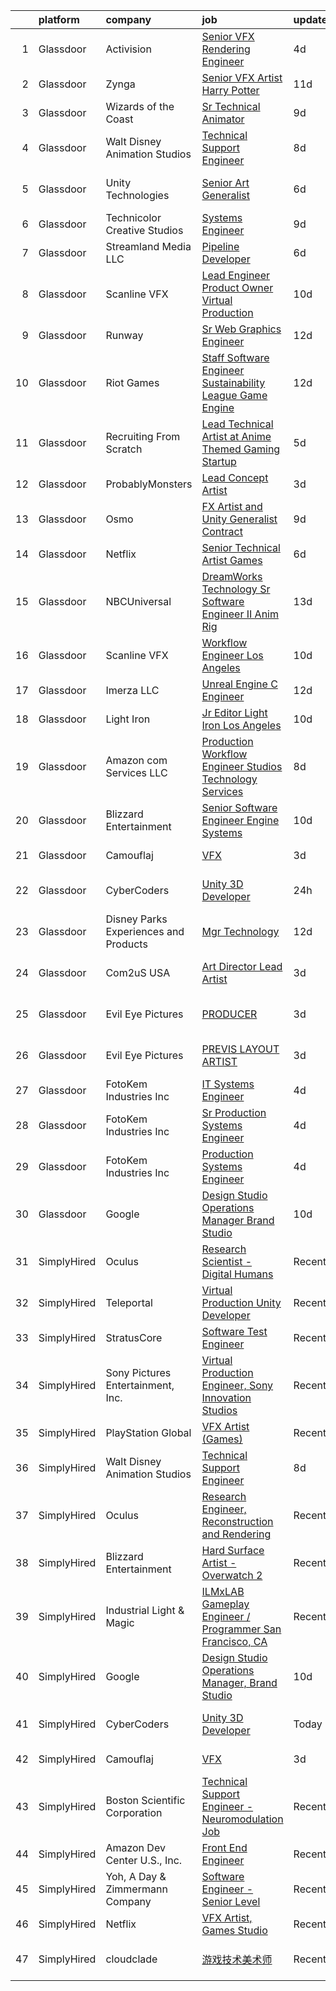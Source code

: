 

|    | platform    | company                                | job                                                                                                                                                                                                                                                                                                                                                                                                                                                                                                                                                                                                                                                                                                                                                                                                                                                                                                                                                                                                                                                                                                                                                                                                                                                                                                                                                                       | update_time   | location           |
|---:|:------------|:---------------------------------------|:--------------------------------------------------------------------------------------------------------------------------------------------------------------------------------------------------------------------------------------------------------------------------------------------------------------------------------------------------------------------------------------------------------------------------------------------------------------------------------------------------------------------------------------------------------------------------------------------------------------------------------------------------------------------------------------------------------------------------------------------------------------------------------------------------------------------------------------------------------------------------------------------------------------------------------------------------------------------------------------------------------------------------------------------------------------------------------------------------------------------------------------------------------------------------------------------------------------------------------------------------------------------------------------------------------------------------------------------------------------------------|:--------------|:-------------------|
|  1 | Glassdoor   | Activision                             | [Senior VFX Rendering Engineer](https://www.glassdoor.com/partner/jobListing.htm?pos=113&ao=1136043&s=58&guid=00000180efbde771bbf0ccac6a6cd039&src=GD_JOB_AD&t=SR&vt=w&cs=1_a5a7dbe3&cb=1653289642170&jobListingId=1007873229262&jrtk=3-0-1g3nrrpt5r0rl801-1g3nrrptkr1af800-8e7d227473244b0f-)                                                                                                                                                                                                                                                                                                                                                                                                                                                                                                                                                                                                                                                                                                                                                                                                                                                                                                                                                                                                                                                                            | 4d            | Woodland Hills, CA |
|  2 | Glassdoor   | Zynga                                  | [Senior VFX Artist   Harry Potter](https://www.glassdoor.com/partner/jobListing.htm?pos=123&ao=1136043&s=58&guid=00000180efbde771bbf0ccac6a6cd039&src=GD_JOB_AD&t=SR&vt=w&cs=1_e0226045&cb=1653289642170&jobListingId=1007854750585&jrtk=3-0-1g3nrrpt5r0rl801-1g3nrrptkr1af800-78c0a846ce5521ea-)                                                                                                                                                                                                                                                                                                                                                                                                                                                                                                                                                                                                                                                                                                                                                                                                                                                                                                                                                                                                                                                                         | 11d           | Chicago, IL        |
|  3 | Glassdoor   | Wizards of the Coast                   | [Sr  Technical Animator](https://www.glassdoor.com/partner/jobListing.htm?pos=130&ao=1136043&s=58&guid=00000180efbde771bbf0ccac6a6cd039&src=GD_JOB_AD&t=SR&vt=w&ea=1&cs=1_db4628af&cb=1653289642171&jobListingId=1007861683220&jrtk=3-0-1g3nrrpt5r0rl801-1g3nrrptkr1af800-1b3b93159848f431-)                                                                                                                                                                                                                                                                                                                                                                                                                                                                                                                                                                                                                                                                                                                                                                                                                                                                                                                                                                                                                                                                              | 9d            | Raleigh, NC        |
|  4 | Glassdoor   | Walt Disney Animation Studios          | [Technical Support Engineer](https://www.glassdoor.com/partner/jobListing.htm?pos=103&ao=1136043&s=58&guid=00000180efbde771bbf0ccac6a6cd039&src=GD_JOB_AD&t=SR&vt=w&cs=1_957ff1b7&cb=1653289642168&jobListingId=1007862888716&jrtk=3-0-1g3nrrpt5r0rl801-1g3nrrptkr1af800-ef91130dd7dd27bc-)                                                                                                                                                                                                                                                                                                                                                                                                                                                                                                                                                                                                                                                                                                                                                                                                                                                                                                                                                                                                                                                                               | 8d            | Burbank, CA        |
|  5 | Glassdoor   | Unity Technologies                     | [Senior Art Generalist](https://www.glassdoor.com/partner/jobListing.htm?pos=122&ao=1136043&s=58&guid=00000180efbde771bbf0ccac6a6cd039&src=GD_JOB_AD&t=SR&vt=w&cs=1_628d7d9c&cb=1653289642170&jobListingId=1007867832433&jrtk=3-0-1g3nrrpt5r0rl801-1g3nrrptkr1af800-febed24513fa9858-)                                                                                                                                                                                                                                                                                                                                                                                                                                                                                                                                                                                                                                                                                                                                                                                                                                                                                                                                                                                                                                                                                    | 6d            | San Francisco, CA  |
|  6 | Glassdoor   | Technicolor Creative Studios           | [Systems Engineer](https://www.glassdoor.com/partner/jobListing.htm?pos=106&ao=1136043&s=58&guid=00000180efbde771bbf0ccac6a6cd039&src=GD_JOB_AD&t=SR&vt=w&ea=1&cs=1_aed3037e&cb=1653289642169&jobListingId=1007862588787&jrtk=3-0-1g3nrrpt5r0rl801-1g3nrrptkr1af800-aa15984d77552075-)                                                                                                                                                                                                                                                                                                                                                                                                                                                                                                                                                                                                                                                                                                                                                                                                                                                                                                                                                                                                                                                                                    | 9d            | Chicago, IL        |
|  7 | Glassdoor   | Streamland Media LLC                   | [Pipeline Developer](https://www.glassdoor.com/partner/jobListing.htm?pos=125&ao=1136043&s=58&guid=00000180efbde771bbf0ccac6a6cd039&src=GD_JOB_AD&t=SR&vt=w&ea=1&cs=1_5e2cb200&cb=1653289642171&jobListingId=1007868008657&jrtk=3-0-1g3nrrpt5r0rl801-1g3nrrptkr1af800-157be0ceeffe10e1-)                                                                                                                                                                                                                                                                                                                                                                                                                                                                                                                                                                                                                                                                                                                                                                                                                                                                                                                                                                                                                                                                                  | 6d            | Burbank, CA        |
|  8 | Glassdoor   | Scanline VFX                           | [Lead Engineer Product Owner  Virtual Production](https://www.glassdoor.com/partner/jobListing.htm?pos=124&ao=1136043&s=58&guid=00000180efbde771bbf0ccac6a6cd039&src=GD_JOB_AD&t=SR&vt=w&cs=1_2b91741e&cb=1653289642171&jobListingId=1007858130413&jrtk=3-0-1g3nrrpt5r0rl801-1g3nrrptkr1af800-11fbbc81a7ae4b44-)                                                                                                                                                                                                                                                                                                                                                                                                                                                                                                                                                                                                                                                                                                                                                                                                                                                                                                                                                                                                                                                          | 10d           | Los Angeles, CA    |
|  9 | Glassdoor   | Runway                                 | [Sr  Web Graphics Engineer](https://www.glassdoor.com/partner/jobListing.htm?pos=114&ao=1136043&s=58&guid=00000180efbde771bbf0ccac6a6cd039&src=GD_JOB_AD&t=SR&vt=w&ea=1&cs=1_609083ce&cb=1653289642170&jobListingId=1007851621669&jrtk=3-0-1g3nrrpt5r0rl801-1g3nrrptkr1af800-65fda10af095f0ef-)                                                                                                                                                                                                                                                                                                                                                                                                                                                                                                                                                                                                                                                                                                                                                                                                                                                                                                                                                                                                                                                                           | 12d           | New York, NY       |
| 10 | Glassdoor   | Riot Games                             | [Staff Software Engineer  Sustainability    League  Game Engine](https://www.glassdoor.com/partner/jobListing.htm?pos=121&ao=1136043&s=58&guid=00000180efbde771bbf0ccac6a6cd039&src=GD_JOB_AD&t=SR&vt=w&ea=1&cs=1_a5ac94e6&cb=1653289642170&jobListingId=1007851565580&jrtk=3-0-1g3nrrpt5r0rl801-1g3nrrptkr1af800-aef5297e4749f6c3-)                                                                                                                                                                                                                                                                                                                                                                                                                                                                                                                                                                                                                                                                                                                                                                                                                                                                                                                                                                                                                                      | 12d           | Los Angeles, CA    |
| 11 | Glassdoor   | Recruiting From Scratch                | [Lead Technical Artist at Anime Themed Gaming Startup](https://www.glassdoor.com/partner/jobListing.htm?pos=110&ao=1136043&s=58&guid=00000180efbde771bbf0ccac6a6cd039&src=GD_JOB_AD&t=SR&vt=w&ea=1&cs=1_6f163ee6&cb=1653289642170&jobListingId=1007870086635&jrtk=3-0-1g3nrrpt5r0rl801-1g3nrrptkr1af800-af98274cece82ec1-)                                                                                                                                                                                                                                                                                                                                                                                                                                                                                                                                                                                                                                                                                                                                                                                                                                                                                                                                                                                                                                                | 5d            | Hilliard, OH       |
| 12 | Glassdoor   | ProbablyMonsters                       | [Lead Concept Artist](https://www.glassdoor.com/partner/jobListing.htm?pos=104&ao=1136043&s=58&guid=00000180efbde771bbf0ccac6a6cd039&src=GD_JOB_AD&t=SR&vt=w&cs=1_32784a76&cb=1653289642168&jobListingId=1007876037835&jrtk=3-0-1g3nrrpt5r0rl801-1g3nrrptkr1af800-07064d8544dedc6e-)                                                                                                                                                                                                                                                                                                                                                                                                                                                                                                                                                                                                                                                                                                                                                                                                                                                                                                                                                                                                                                                                                      | 3d            | Bellevue, WA       |
| 13 | Glassdoor   | Osmo                                   | [FX Artist and Unity Generalist  Contract ](https://www.glassdoor.com/partner/jobListing.htm?pos=120&ao=1136043&s=58&guid=00000180efbde771bbf0ccac6a6cd039&src=GD_JOB_AD&t=SR&vt=w&cs=1_db583450&cb=1653289642170&jobListingId=1007862000451&jrtk=3-0-1g3nrrpt5r0rl801-1g3nrrptkr1af800-69060b6235808784-)                                                                                                                                                                                                                                                                                                                                                                                                                                                                                                                                                                                                                                                                                                                                                                                                                                                                                                                                                                                                                                                                | 9d            | Palo Alto, CA      |
| 14 | Glassdoor   | Netflix                                | [Senior Technical Artist  Games](https://www.glassdoor.com/partner/jobListing.htm?pos=126&ao=1136043&s=58&guid=00000180efbde771bbf0ccac6a6cd039&src=GD_JOB_AD&t=SR&vt=w&cs=1_99c1e39d&cb=1653289642171&jobListingId=1007867681614&jrtk=3-0-1g3nrrpt5r0rl801-1g3nrrptkr1af800-fd0b4cda3b1eb2e2-)                                                                                                                                                                                                                                                                                                                                                                                                                                                                                                                                                                                                                                                                                                                                                                                                                                                                                                                                                                                                                                                                           | 6d            | Los Gatos, CA      |
| 15 | Glassdoor   | NBCUniversal                           | [DreamWorks Technology   Sr  Software Engineer II  Anim Rig](https://www.glassdoor.com/partner/jobListing.htm?pos=118&ao=1136043&s=58&guid=00000180efbde771bbf0ccac6a6cd039&src=GD_JOB_AD&t=SR&vt=w&cs=1_e0dd0861&cb=1653289642170&jobListingId=1007849848524&jrtk=3-0-1g3nrrpt5r0rl801-1g3nrrptkr1af800-534ec68e22bd923d-)                                                                                                                                                                                                                                                                                                                                                                                                                                                                                                                                                                                                                                                                                                                                                                                                                                                                                                                                                                                                                                               | 13d           | Glendale, CA       |
| 16 | Glassdoor   | Scanline VFX                           | [Workflow Engineer   Los Angeles](https://www.glassdoor.com/partner/jobListing.htm?pos=115&ao=1136043&s=58&guid=00000180efbde771bbf0ccac6a6cd039&src=GD_JOB_AD&t=SR&vt=w&cs=1_59aa9b00&cb=1653289642170&jobListingId=1007858130160&jrtk=3-0-1g3nrrpt5r0rl801-1g3nrrptkr1af800-d06d61920a7883b3-)                                                                                                                                                                                                                                                                                                                                                                                                                                                                                                                                                                                                                                                                                                                                                                                                                                                                                                                                                                                                                                                                          | 10d           | Los Angeles, CA    |
| 17 | Glassdoor   | Imerza  LLC                            | [Unreal Engine   C   Engineer](https://www.glassdoor.com/partner/jobListing.htm?pos=105&ao=1136043&s=58&guid=00000180efbde771bbf0ccac6a6cd039&src=GD_JOB_AD&t=SR&vt=w&ea=1&cs=1_cda01f75&cb=1653289642169&jobListingId=1007851553837&jrtk=3-0-1g3nrrpt5r0rl801-1g3nrrptkr1af800-6374e5b0743d932b-)                                                                                                                                                                                                                                                                                                                                                                                                                                                                                                                                                                                                                                                                                                                                                                                                                                                                                                                                                                                                                                                                        | 12d           | Remote             |
| 18 | Glassdoor   | Light Iron                             | [Jr Editor   Light Iron Los Angeles](https://www.glassdoor.com/partner/jobListing.htm?pos=127&ao=1136043&s=58&guid=00000180efbde771bbf0ccac6a6cd039&src=GD_JOB_AD&t=SR&vt=w&ea=1&cs=1_0a1fed83&cb=1653289642171&jobListingId=1007858518761&jrtk=3-0-1g3nrrpt5r0rl801-1g3nrrptkr1af800-59eae488a2afd9b3-)                                                                                                                                                                                                                                                                                                                                                                                                                                                                                                                                                                                                                                                                                                                                                                                                                                                                                                                                                                                                                                                                  | 10d           | Hollywood, CA      |
| 19 | Glassdoor   | Amazon com Services LLC                | [Production Workflow Engineer   Studios Technology Services](https://www.glassdoor.com/partner/jobListing.htm?pos=112&ao=1136043&s=58&guid=00000180efbde771bbf0ccac6a6cd039&src=GD_JOB_AD&t=SR&vt=w&cs=1_00dad850&cb=1653289642170&jobListingId=1007862705626&jrtk=3-0-1g3nrrpt5r0rl801-1g3nrrptkr1af800-4e1a73dfb7c26209-)                                                                                                                                                                                                                                                                                                                                                                                                                                                                                                                                                                                                                                                                                                                                                                                                                                                                                                                                                                                                                                               | 8d            | Culver City, CA    |
| 20 | Glassdoor   | Blizzard Entertainment                 | [Senior Software Engineer  Engine Systems](https://www.glassdoor.com/partner/jobListing.htm?pos=108&ao=1136043&s=58&guid=00000180efbde771bbf0ccac6a6cd039&src=GD_JOB_AD&t=SR&vt=w&cs=1_8a651710&cb=1653289642169&jobListingId=1007858387600&jrtk=3-0-1g3nrrpt5r0rl801-1g3nrrptkr1af800-dfeb00fa9e0ac8e0-)                                                                                                                                                                                                                                                                                                                                                                                                                                                                                                                                                                                                                                                                                                                                                                                                                                                                                                                                                                                                                                                                 | 10d           | Irvine, CA         |
| 21 | Glassdoor   | Camouflaj                              | [VFX](https://www.glassdoor.com/partner/jobListing.htm?pos=101&ao=1110586&s=58&guid=00000180efbde771bbf0ccac6a6cd039&src=GD_JOB_AD&t=SR&vt=w&ea=1&cs=1_a02b71a6&cb=1653289642168&jobListingId=1007877231834&cpc=1FDE87803EF93CD3&jrtk=3-0-1g3nrrpt5r0rl801-1g3nrrptkr1af800-5b92ded5226cf5e6--6NYlbfkN0DV8i6JO0Mt2anNls1eYRoTJimSgmMV1rq03O9nry_OkytkZiNzOe0KGix3coaQsJqk-nsg8MfP6yb9rwBj0-TqKxqquJhbXQyIsBcPiiABwWb23itD5oTAVymCtdIaVRQdY7TY_nGY3Ytk1vjFkSksNFSIPZm5swlLB-LgSnBlz48Z32CLBSA-3d0MTLajeaItpA8fbtSlGGzEyIStajgvZu2Jkb2snw3Xz7QL4eV50ojI_N2bImujuwmf7lt4-0cqRumcdtp5nrQb2zpvwtswnqWNSnpjJEeMUIZPww8hPcW2iX8wysQKEvjqLFSmDN9JGYHTJsJa2t21QBeV6oX-47u3rOl2lUL2z_4iya_qdr7eARIq2feKpW6MsEchMntUrG-1iYq5PBdAQDPsVAni78V7uyKfAUjft5Ub-ThYRY_VAytitO1PVWIjlhWfMBthYjnRENQHx4am_CycEIOibojmeiTsE1HLnQauPq6CXA%3D%3D)                                                                                                                                                                                                                                                                                                                                                                                                                                                                                                                                                | 3d            | Bellevue, WA       |
| 22 | Glassdoor   | CyberCoders                            | [Unity 3D Developer](https://www.glassdoor.com/partner/jobListing.htm?pos=102&ao=1110586&s=58&guid=00000180efbde771bbf0ccac6a6cd039&src=GD_JOB_AD&t=SR&vt=w&ea=1&cs=1_443ee8b6&cb=1653289642168&jobListingId=1007883130070&cpc=9908D8D4413DBB8A&jrtk=3-0-1g3nrrpt5r0rl801-1g3nrrptkr1af800-a8704e5aabc5f99d--6NYlbfkN0CpFJQzrgRR8WqXWK1qKKEqALWJw739KlKqr2H-MSI4eoBlI4EFrmor2FYZMP3muM2SsaMTMrQNIbIgMVy4ZaRE0EDEBSR0VTbVnmhugqJjCePm5z2WUNisvL4hYpx0Rpmx9Fj2SuIoDOsUk6kP9WNKaJ_wPY2lLBHuRYHYYazm4dXo4lgieP05nVdcrV9eLnFGV6Ce6bs-93DxnbraI8Fx_D0skKqAEaKG4Sjs22LhCr09kfRJ2lRTrF8VTOiJoxNIlxyVsPsqovAcmo4vfNBm73aLfdubWegweEvbDdXUNQG0gbnCXgdyh9YBgrZHqkA1VbSRY_JX1DSXESgWrnewFoFH5wPna2W2d6GiG6gcN-1uFUWABA0BZqvuhdWZzADKMTjFvsEsNejFfhQabXiBFCR8WyKs_hex1j-PhNC3MnnleNgVO4QwNHSEeaE5Tza2h00y-AJEHXwQ0N6fjDwZb2M18oEzsE9l7648tcrJvB484XjVuwtzaIHdsS8_gPkpsTU_16tcr8MwpGiirPHfS65ZMfCLBlLqllzjvr5aQnzi9AKBNmFcOUOWsEuPrKzh2KzHxNJCIYv58XyjdYw9hE_-hMlCNOVa3Mds9xpfYJZdod6jvXPqwFrN3xmQDTmsJWwpGWl8N5OJaeR1f_us8fH1b5v_RZlTZ9CxI6yaXIlRBhjKwTDZhKCgVukLF5fAeOAKsUmQ647qMjYwXaziHiYCqFx-AXq7jE9m06j3rNgaEO5p-W8ahCkthm6paDvlPLcSkPT87R7fxIBHoOAWZ3LUi1WXrHdx4QgEMWPvqKbeDU9J8n9ejZ6YO5oNWkCyYe8SKrZdZDyCRjmnJZ4EJ_yfXmXoGQRwNaDpCkntWEZib_H1hX3G8YacMHcwk1V4b8FjM4effmeThDk7kypdyOgNyEOEeGjmXh20D62eMu-dCKE3MEEps7iHs5QI7imyPasxHhm9Nc6ToFusvKjyvz_dH9KND_ilzzrPJVPXZA%3D%3D) | 24h           | Los Angeles, CA    |
| 23 | Glassdoor   | Disney Parks  Experiences and Products | [Mgr Technology](https://www.glassdoor.com/partner/jobListing.htm?pos=117&ao=1136043&s=58&guid=00000180efbde771bbf0ccac6a6cd039&src=GD_JOB_AD&t=SR&vt=w&cs=1_892cfb27&cb=1653289642170&jobListingId=1007850973027&jrtk=3-0-1g3nrrpt5r0rl801-1g3nrrptkr1af800-5ed443986ec9db44-)                                                                                                                                                                                                                                                                                                                                                                                                                                                                                                                                                                                                                                                                                                                                                                                                                                                                                                                                                                                                                                                                                           | 12d           | Orlando, FL        |
| 24 | Glassdoor   | Com2uS USA                             | [Art Director   Lead Artist](https://www.glassdoor.com/partner/jobListing.htm?pos=128&ao=1136043&s=58&guid=00000180efbde771bbf0ccac6a6cd039&src=GD_JOB_AD&t=SR&vt=w&ea=1&cs=1_0fc285a9&cb=1653289642171&jobListingId=1007876833291&jrtk=3-0-1g3nrrpt5r0rl801-1g3nrrptkr1af800-69fc8816d6d2be4b-)                                                                                                                                                                                                                                                                                                                                                                                                                                                                                                                                                                                                                                                                                                                                                                                                                                                                                                                                                                                                                                                                          | 3d            | El Segundo, CA     |
| 25 | Glassdoor   | Evil Eye Pictures                      | [PRODUCER](https://www.glassdoor.com/partner/jobListing.htm?pos=119&ao=1136043&s=58&guid=00000180efbde771bbf0ccac6a6cd039&src=GD_JOB_AD&t=SR&vt=w&cs=1_661a23a5&cb=1653289642170&jobListingId=1007877740014&jrtk=3-0-1g3nrrpt5r0rl801-1g3nrrptkr1af800-919e754d8829177d-)                                                                                                                                                                                                                                                                                                                                                                                                                                                                                                                                                                                                                                                                                                                                                                                                                                                                                                                                                                                                                                                                                                 | 3d            | San Francisco, CA  |
| 26 | Glassdoor   | Evil Eye Pictures                      | [PREVIS LAYOUT ARTIST](https://www.glassdoor.com/partner/jobListing.htm?pos=116&ao=1136043&s=58&guid=00000180efbde771bbf0ccac6a6cd039&src=GD_JOB_AD&t=SR&vt=w&cs=1_51680b8b&cb=1653289642170&jobListingId=1007877739819&jrtk=3-0-1g3nrrpt5r0rl801-1g3nrrptkr1af800-67ae2da77485c983-)                                                                                                                                                                                                                                                                                                                                                                                                                                                                                                                                                                                                                                                                                                                                                                                                                                                                                                                                                                                                                                                                                     | 3d            | San Francisco, CA  |
| 27 | Glassdoor   | FotoKem Industries  Inc                | [IT Systems Engineer](https://www.glassdoor.com/partner/jobListing.htm?pos=109&ao=1136043&s=58&guid=00000180efbde771bbf0ccac6a6cd039&src=GD_JOB_AD&t=SR&vt=w&ea=1&cs=1_bc393203&cb=1653289642169&jobListingId=1007873154071&jrtk=3-0-1g3nrrpt5r0rl801-1g3nrrptkr1af800-d7775b28524eba14-)                                                                                                                                                                                                                                                                                                                                                                                                                                                                                                                                                                                                                                                                                                                                                                                                                                                                                                                                                                                                                                                                                 | 4d            | Burbank, CA        |
| 28 | Glassdoor   | FotoKem Industries  Inc                | [Sr  Production Systems Engineer](https://www.glassdoor.com/partner/jobListing.htm?pos=111&ao=1136043&s=58&guid=00000180efbde771bbf0ccac6a6cd039&src=GD_JOB_AD&t=SR&vt=w&ea=1&cs=1_29c3ee62&cb=1653289642170&jobListingId=1007873084353&jrtk=3-0-1g3nrrpt5r0rl801-1g3nrrptkr1af800-1410d323f658ed35-)                                                                                                                                                                                                                                                                                                                                                                                                                                                                                                                                                                                                                                                                                                                                                                                                                                                                                                                                                                                                                                                                     | 4d            | Burbank, CA        |
| 29 | Glassdoor   | FotoKem Industries  Inc                | [Production Systems Engineer](https://www.glassdoor.com/partner/jobListing.htm?pos=129&ao=1136043&s=58&guid=00000180efbde771bbf0ccac6a6cd039&src=GD_JOB_AD&t=SR&vt=w&ea=1&cs=1_907e41ec&cb=1653289642171&jobListingId=1007873041926&jrtk=3-0-1g3nrrpt5r0rl801-1g3nrrptkr1af800-29105d2caf7440d8-)                                                                                                                                                                                                                                                                                                                                                                                                                                                                                                                                                                                                                                                                                                                                                                                                                                                                                                                                                                                                                                                                         | 4d            | Burbank, CA        |
| 30 | Glassdoor   | Google                                 | [Design Studio Operations Manager  Brand Studio](https://www.glassdoor.com/partner/jobListing.htm?pos=107&ao=1136043&s=58&guid=00000180efbde771bbf0ccac6a6cd039&src=GD_JOB_AD&t=SR&vt=w&cs=1_43948fa3&cb=1653289642169&jobListingId=1007857672527&jrtk=3-0-1g3nrrpt5r0rl801-1g3nrrptkr1af800-df7324abeabf551c-)                                                                                                                                                                                                                                                                                                                                                                                                                                                                                                                                                                                                                                                                                                                                                                                                                                                                                                                                                                                                                                                           | 10d           | New York, NY       |
| 31 | SimplyHired | Oculus                                 | [Research Scientist - Digital Humans](https://www.simplyhired.com/job/rN0ljrrT2JZSndx4h6e9VOlSXyEHMXaDOQYyB093AXrHt768igsjdA?q=vfx+engineer)                                                                                                                                                                                                                                                                                                                                                                                                                                                                                                                                                                                                                                                                                                                                                                                                                                                                                                                                                                                                                                                                                                                                                                                                                              | Recently      | Redmond, WA        |
| 32 | SimplyHired | Teleportal                             | [Virtual Production Unity Developer](https://www.simplyhired.com/job/Oqgd_L_coon3BX8bryJSEXwrPeKbq4zQCLFjsZR4_Rvob2qoMAlfWw?q=vfx+engineer)                                                                                                                                                                                                                                                                                                                                                                                                                                                                                                                                                                                                                                                                                                                                                                                                                                                                                                                                                                                                                                                                                                                                                                                                                               | Recently      | United States      |
| 33 | SimplyHired | StratusCore                            | [Software Test Engineer](https://www.simplyhired.com/job/aOGYDGVDK83Hz36mzFZncYUNgGThbRe4d03IXfkihr8svAuEQu1e3g?q=vfx+engineer)                                                                                                                                                                                                                                                                                                                                                                                                                                                                                                                                                                                                                                                                                                                                                                                                                                                                                                                                                                                                                                                                                                                                                                                                                                           | Recently      | Seattle, WA        |
| 34 | SimplyHired | Sony Pictures Entertainment, Inc.      | [Virtual Production Engineer, Sony Innovation Studios](https://www.simplyhired.com/job/bn1VNt7xJrGRv0f_YsyZ-joVWFdItiJ_M0asoz-v7KsOpM4m-K8T7g?q=vfx+engineer)                                                                                                                                                                                                                                                                                                                                                                                                                                                                                                                                                                                                                                                                                                                                                                                                                                                                                                                                                                                                                                                                                                                                                                                                             | Recently      | Culver City, CA    |
| 35 | SimplyHired | PlayStation Global                     | [VFX Artist (Games)](https://www.simplyhired.com/job/FLpMuT5_4M4AfLlN3bRJDuxP1O2a2OEO2XXoJOpyC5Vo9Ep2rizThQ?q=vfx+engineer)                                                                                                                                                                                                                                                                                                                                                                                                                                                                                                                                                                                                                                                                                                                                                                                                                                                                                                                                                                                                                                                                                                                                                                                                                                               | Recently      | San Mateo, CA      |
| 36 | SimplyHired | Walt Disney Animation Studios          | [Technical Support Engineer](https://www.simplyhired.com/job/yzrZ4_ISv3Z-KQ1cbaSDrI92DZiQBX4A6_40E_P_gHmTUl3aF9m5kA?q=vfx+engineer)                                                                                                                                                                                                                                                                                                                                                                                                                                                                                                                                                                                                                                                                                                                                                                                                                                                                                                                                                                                                                                                                                                                                                                                                                                       | 8d            | Burbank, CA        |
| 37 | SimplyHired | Oculus                                 | [Research Engineer, Reconstruction and Rendering](https://www.simplyhired.com/job/tAo2AcurdoYQR3sxn8p9XmMob7z3USQYkxagUO9y174YjMFL8e7wqw?q=vfx+engineer)                                                                                                                                                                                                                                                                                                                                                                                                                                                                                                                                                                                                                                                                                                                                                                                                                                                                                                                                                                                                                                                                                                                                                                                                                  | Recently      | Sausalito, CA      |
| 38 | SimplyHired | Blizzard Entertainment                 | [Hard Surface Artist - Overwatch 2](https://www.simplyhired.com/job/6UbuxcizWm0FGl0VWvCtYyHq-2-jjcWZ_YsxRvD4XaS9M8_zOx_FMA?q=vfx+engineer)                                                                                                                                                                                                                                                                                                                                                                                                                                                                                                                                                                                                                                                                                                                                                                                                                                                                                                                                                                                                                                                                                                                                                                                                                                | Recently      | Irvine, CA         |
| 39 | SimplyHired | Industrial Light & Magic               | [ILMxLAB Gameplay Engineer / Programmer San Francisco, CA](https://www.simplyhired.com/job/9zWEc99PG2amVQToeWfiBPXTQLFuFAGCdpdMHqohupvYaOcEPsR5zg?q=vfx+engineer)                                                                                                                                                                                                                                                                                                                                                                                                                                                                                                                                                                                                                                                                                                                                                                                                                                                                                                                                                                                                                                                                                                                                                                                                         | Recently      | San Francisco, CA  |
| 40 | SimplyHired | Google                                 | [Design Studio Operations Manager, Brand Studio](https://www.simplyhired.com/job/gY2WjKk2GV2aSZMDzC-at_WhnPaInyEIdFglbpZRK8vXBleP5W1bmw?q=vfx+engineer)                                                                                                                                                                                                                                                                                                                                                                                                                                                                                                                                                                                                                                                                                                                                                                                                                                                                                                                                                                                                                                                                                                                                                                                                                   | 10d           | New York, NY       |
| 41 | SimplyHired | CyberCoders                            | [Unity 3D Developer](https://www.simplyhired.com/job/taZjYZo7t34J2JusQU14GQ-1loN25CZiYILNR-6yyIbvyJeIiaICEA?q=vfx+engineer)                                                                                                                                                                                                                                                                                                                                                                                                                                                                                                                                                                                                                                                                                                                                                                                                                                                                                                                                                                                                                                                                                                                                                                                                                                               | Today         | Los Angeles, CA    |
| 42 | SimplyHired | Camouflaj                              | [VFX](https://www.simplyhired.com/job/xZQA6n7s6gQI6DeYouw-qK4Q6L_bMQeG2ISjx3BsxLPYW1q78BtYYA?q=vfx+engineer)                                                                                                                                                                                                                                                                                                                                                                                                                                                                                                                                                                                                                                                                                                                                                                                                                                                                                                                                                                                                                                                                                                                                                                                                                                                              | 3d            | Bellevue, WA       |
| 43 | SimplyHired | Boston Scientific Corporation          | [Technical Support Engineer - Neuromodulation Job](https://www.simplyhired.com/job/aeDVh81mha8AFoYk9aUvyAFocUsj3neFZnBm1Su4nUW_18-xRCZ7rQ?q=vfx+engineer)                                                                                                                                                                                                                                                                                                                                                                                                                                                                                                                                                                                                                                                                                                                                                                                                                                                                                                                                                                                                                                                                                                                                                                                                                 | Recently      | Los Angeles, CA    |
| 44 | SimplyHired | Amazon Dev Center U.S., Inc.           | [Front End Engineer](https://www.simplyhired.com/job/nWP87Z2wHW2tSII9gG04UTiRB5TiKYHzTDGxxrGwdqGr_B-LKSm8fA?q=vfx+engineer)                                                                                                                                                                                                                                                                                                                                                                                                                                                                                                                                                                                                                                                                                                                                                                                                                                                                                                                                                                                                                                                                                                                                                                                                                                               | Recently      | Seattle, WA        |
| 45 | SimplyHired | Yoh, A Day & Zimmermann Company        | [Software Engineer - Senior Level](https://www.simplyhired.com/job/n8DsPCdLswZomhTalcWCSkywbrSn5L6dhA1n7trNn-zZlG5Cc0g39A?q=vfx+engineer)                                                                                                                                                                                                                                                                                                                                                                                                                                                                                                                                                                                                                                                                                                                                                                                                                                                                                                                                                                                                                                                                                                                                                                                                                                 | Recently      | San Diego, CA      |
| 46 | SimplyHired | Netflix                                | [VFX Artist, Games Studio](https://www.simplyhired.com/job/yZzaIP6yHguF-mhsPAMWt5U0Wg9-ObCmh59cr13zFSViAE3-VUXpSA?q=vfx+engineer)                                                                                                                                                                                                                                                                                                                                                                                                                                                                                                                                                                                                                                                                                                                                                                                                                                                                                                                                                                                                                                                                                                                                                                                                                                         | Recently      | Remote             |
| 47 | SimplyHired | cloudclade                             | [游戏技术美术师](https://www.simplyhired.com/job/pSO4IJacoTKqOYwceaSzXCLyuDhzXx65fnAFWovItCEpcMRA5JnEgw?q=vfx+engineer)                                                                                                                                                                                                                                                                                                                                                                                                                                                                                                                                                                                                                                                                                                                                                                                                                                                                                                                                                                                                                                                                                                                                                                                                                                                          | Recently      | San Francisco, CA  |